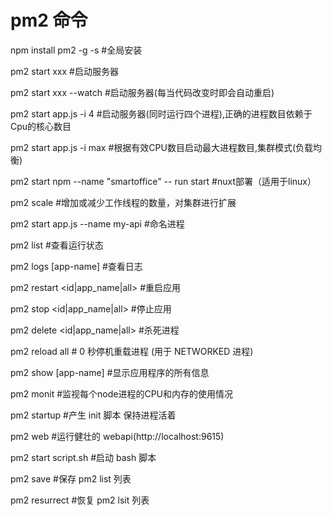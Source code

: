 # pm2 命令

npm install pm2 -g -s          #全局安装

pm2 start xxx                  #启动服务器

pm2 start xxx --watch          #启动服务器(每当代码改变时即会自动重启)

pm2 start app.js -i 4          #启动服务器(同时运行四个进程),正确的进程数目依赖于Cpu的核心数目

pm2 start app.js -i max        #根据有效CPU数目启动最大进程数目,集群模式(负载均衡)

pm2 start npm --name "smartoffice" -- run start #nuxt部署（适用于linux）

pm2 scale <app name> <n>       #增加或减少工作线程的数量，对集群进行扩展

pm2 start app.js --name my-api #命名进程

pm2 list                       #查看运行状态

pm2 logs [app-name]            #查看日志

pm2 restart <id|app_name|all>  #重启应用

pm2 stop <id|app_name|all>     #停止应用

pm2 delete <id|app_name|all>   #杀死进程

pm2 reload all                 # 0 秒停机重载进程 (用于 NETWORKED 进程)

pm2 show [app-name]            #显示应用程序的所有信息

pm2 monit                      #监视每个node进程的CPU和内存的使用情况

pm2 startup                    #产生 init 脚本 保持进程活着

pm2 web                        #运行健壮的 webapi(http://localhost:9615)

pm2 start script.sh            #启动 bash 脚本

pm2 save                       #保存 pm2 list 列表

pm2 resurrect                  #恢复 pm2 lsit 列表